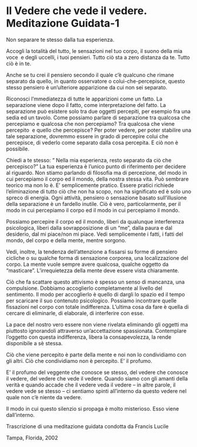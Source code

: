 # Il Vedere che vede il vedere. Meditazione Guidata-1

Non separare te stesso dalla tua esperienza.

Accogli la totalità del tutto, le sensazioni nel tuo corpo, il suono della mia voce  e degli uccelli, i tuoi pensieri. Tutto ciò sta a zero distanza da te. Tutto ciò è in te.

Anche se tu crei il pensiero secondo il quale c’è qualcuno che rimane separato da quello, in quanto osservatore o colui-che-percepisce, questo stesso pensiero è un’ulteriore apparizione da cui non sei separato.

Riconosci l’mmediatezza di tutte le apparizioni come un fatto. La separazione viene dopo il fatto, come interpretazione del fatto. La separazione può esistere solo tra due oggetti percepiti, per esempio fra una sedia ed un tavolo. Come possiamo parlare di separazione tra qualcosa che percepiamo e qualcosa che non percepiamo? Tra qualcosa che viene percepito  e quello che percepisce? Per poter vedere, per poter stabilire una tale separazione, dovremmo essere in grado di percepire colui che percepisce, di vederlo come separato dalla cosa percepita. E ciò non è possibile.

Chiedi a te stesso: ” Nella mia esperienza, resto separato da ciò che percepisco?” La tua esperienza è l’unico punto di riferimento per decidere al riguardo. Non stiamo parlando di filosofia ma di percezione, del modo in cui percepiamo il corpo ed il mondo, della nostra stessa vita. Può sembrare teorico ma non lo è. E’ semplicemente pratico. Essere pratici richiede l’eliminazione di tutto ciò che non ha scopo, non ha significato ed è solo uno spreco di energia. Ogni attività, pensiero o sensazione basato sull’illusione della separazione è un fardello inutile. Ciò è vero, particolarmente, per il modo in cui percepiamo il corpo ed il modo in cui percepiamo il mondo.

Possiamo percepire il corpo ed il mondo, liberi da qualunque interferenza psicologica, liberi dalla sovrapposizione di un “me”, dalla paura e dal desiderio, dal mi piace/non mi piace. Vedi semplicemente i fatti, i fatti del mondo, del corpo e della mente, mentre sorgono.

Vedi, inoltre, la tendenza dell’attenzione a fissarsi su forme di pensiero cicliche o su qualche forma di sensazione corporea, una localizzazione del corpo. La mente vuole sempre avere qualcosa, qualche oggetto da “masticare”. L’irrequietezza della mente deve essere vista chiaramente.

Ciò che fa scattare questo attivismo è spesso un senso di mancanza, una compulsione. Dobbiamo accoglierlo completamente al livello del sentimento. Il modo per accoglierlo è quello di dargli lo spazio ed il tempo per scaricare il suo contenuto psicologico. Possiamo incontrare quelle fissazioni nel corpo con totale indifferenza. L’ultima cosa da fare è quella di cercare di eliminarle, di elaborale, di interferire con esse.

La pace del nostro vero essere non viene rivelata eliminando gli oggetti ma piuttosto ignorandoli attraverso un’accettazione spassionata. Contemplare l’oggetto con questa indifferenza, libera la consapevolezza, la rende disponibile a sè stessa.

Ciò che viene percepito è parte della mente e noi non lo condividiamo con gli altri. Ciò che condividiamo non è percepito. E’ il profumo.

E’ il profumo del veggente che conosce se stesso, del vedere che conosce il vedere, del vedere che vede il vedere. Quando siamo con gli amanti della verità e quando accade che il vedere veda il vedere – in altre parole, il vedere vede se stesso – ci sentiamo spinti all’interno da questo vedere nel quale non c’è niente da vedere.

Il modo in cui questo silenzio si propaga è molto misterioso. Esso viene dall’interno.

Trascrizione di una meditazione guidata condotta da Francis Lucile

Tampa, Florida, 2002